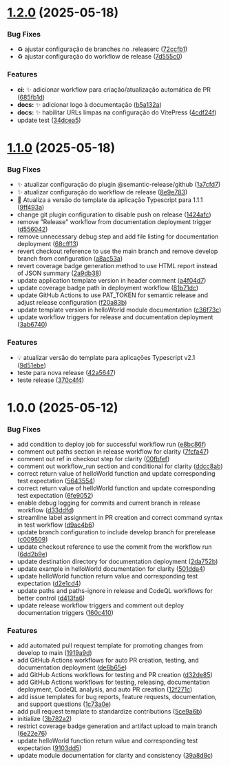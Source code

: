 # [1.2.0](https://github.com/heliomarpm/tsapp-template/compare/v1.1.0...v1.2.0) (2025-05-18)


### Bug Fixes

* :recycle: ajustar configuração de branches no .releaserc ([72ccfb1](https://github.com/heliomarpm/tsapp-template/commit/72ccfb19515d53ee8bdcb7d66dbf339d1797cb2b))
* :recycle: ajustar configuração do workflow de release ([7d555c0](https://github.com/heliomarpm/tsapp-template/commit/7d555c0a75c62dc6ea401c9c0d5135b5c2dfb18c))


### Features

* **ci:** :sparkles: adicionar workflow para criação/atualização automática de PR ([685fb1d](https://github.com/heliomarpm/tsapp-template/commit/685fb1d35b66bb2b471be437ecb0c22fd600d345))
* **docs:** :sparkles: adicionar logo à documentação ([b5a132a](https://github.com/heliomarpm/tsapp-template/commit/b5a132a3238477e5b4c7f9f1606bf56f10a356d0))
* **docs:** :sparkles: habilitar URLs limpas na configuração do VitePress ([4cdf24f](https://github.com/heliomarpm/tsapp-template/commit/4cdf24ff7509996e39e947008fd0c04309f6d68e))
* update test ([34dcea5](https://github.com/heliomarpm/tsapp-template/commit/34dcea53e942e7190451cc136c207212caf2748b))

# [1.1.0](https://github.com/heliomarpm/tsapp-template/compare/v1.0.0...v1.1.0) (2025-05-18)


### Bug Fixes

* :sparkles: atualizar configuração do plugin @semantic-release/github ([1a7cfd7](https://github.com/heliomarpm/tsapp-template/commit/1a7cfd7d58ddd1ab3a1c3f8b339fee5c305867ac))
* :sparkles: atualizar configuração do workflow de release ([8e9e783](https://github.com/heliomarpm/tsapp-template/commit/8e9e7833b4419e6f9912567b6727515628391cba))
* 📝 Atualiza a versão do template da aplicação Typescript para 1.1.1 ([9ff493a](https://github.com/heliomarpm/tsapp-template/commit/9ff493a6c0621ca9914f353211a2ab2806632fa3))
* change git plugin configuration to disable push on release ([1424afc](https://github.com/heliomarpm/tsapp-template/commit/1424afcd8a3b7e9de576ad47d75c9b5ed949cd90))
* remove "Release" workflow from documentation deployment trigger ([d556042](https://github.com/heliomarpm/tsapp-template/commit/d5560424779f67d09529352090717e90a5f20be5))
* remove unnecessary debug step and add file listing for documentation deployment ([68cff13](https://github.com/heliomarpm/tsapp-template/commit/68cff1344e28047f5a5b7f003de6c1ecb677094e))
* revert checkout reference to use the main branch and remove develop branch from configuration ([a8ac53a](https://github.com/heliomarpm/tsapp-template/commit/a8ac53a95e8cda71692cb1dec701766cefe7ad38))
* revert coverage badge generation method to use HTML report instead of JSON summary ([2a9db38](https://github.com/heliomarpm/tsapp-template/commit/2a9db383f0565338af291042957f3f0ab886fdd7))
* update application template version in header comment ([a4f04d7](https://github.com/heliomarpm/tsapp-template/commit/a4f04d7a12e7144504113f502a6da5f52a0d4c3c))
* update coverage badge path in deployment workflow ([81b71dc](https://github.com/heliomarpm/tsapp-template/commit/81b71dc602ff4853588cb74611b1a2954c2b5272))
* update GitHub Actions to use PAT_TOKEN for semantic release and adjust release configuration ([f20a83b](https://github.com/heliomarpm/tsapp-template/commit/f20a83bc5e8adff76c66c12ee2a5577b20c7411c))
* update template version in helloWorld module documentation ([c36f73c](https://github.com/heliomarpm/tsapp-template/commit/c36f73c76e2f3da8c2370e705d95a9024453e78a))
* update workflow triggers for release and documentation deployment ([3ab6740](https://github.com/heliomarpm/tsapp-template/commit/3ab674031628234bc5aae2f760ef0c86b10a7bb8))


### Features

* :bulb: atualizar versão do template para aplicações Typescript v2.1 ([9d51ebe](https://github.com/heliomarpm/tsapp-template/commit/9d51ebee7fd507af43bbfa6803f8944e1dcc14b8))
* teste para nova release ([42a5647](https://github.com/heliomarpm/tsapp-template/commit/42a56470def7151816d762f499d7da99ca5008a3))
* teste release ([370c4f4](https://github.com/heliomarpm/tsapp-template/commit/370c4f4bfb2f9dfe441b4ab913d3af5fe69fa287))

# 1.0.0 (2025-05-12)


### Bug Fixes

* add condition to deploy job for successful workflow run ([e8bc86f](https://github.com/heliomarpm/tsapp-template/commit/e8bc86f4cc6bd2e356504f10828ba5f68bb971ba))
* comment out paths section in release workflow for clarity ([7fcfa47](https://github.com/heliomarpm/tsapp-template/commit/7fcfa47f47495b85a07fec0b1206acc16786d9d7))
* comment out ref in checkout step for clarity ([00fbfef](https://github.com/heliomarpm/tsapp-template/commit/00fbfef979ca11f87dde480002fddb282575efbc))
* comment out workflow_run section and conditional for clarity ([ddcc8ab](https://github.com/heliomarpm/tsapp-template/commit/ddcc8ab0415f8356bbae2590bf6169ff2896b0e1))
* correct return value of helloWorld function and update corresponding test expectation ([5643554](https://github.com/heliomarpm/tsapp-template/commit/5643554f637fbedc8237ce1995cfd9575dac715e))
* correct return value of helloWorld function and update corresponding test expectation ([6fe9052](https://github.com/heliomarpm/tsapp-template/commit/6fe905275b0f5ad55c8d9ea63242242e0c388d35))
* enable debug logging for commits and current branch in release workflow ([d33ddfd](https://github.com/heliomarpm/tsapp-template/commit/d33ddfdbd9636c06434c1847e0822faf51261590))
* streamline label assignment in PR creation and correct command syntax in test workflow ([d9ac4b6](https://github.com/heliomarpm/tsapp-template/commit/d9ac4b682dc2e7f829071f6ab0711ed8597165cc))
* update branch configuration to include develop branch for prerelease ([c009509](https://github.com/heliomarpm/tsapp-template/commit/c009509885a958252bafd5db1310578bf4ad629b))
* update checkout reference to use the commit from the workflow run ([6dd2b9e](https://github.com/heliomarpm/tsapp-template/commit/6dd2b9e595cddeb4b848072d3e612de6b3bc2f90))
* update destination directory for documentation deployment ([2da752b](https://github.com/heliomarpm/tsapp-template/commit/2da752b3e14c09aba665f637ca4ba8415fe0321f))
* update example in helloWorld documentation for clarity ([501dda4](https://github.com/heliomarpm/tsapp-template/commit/501dda4e6fdc5f845993c58883396656e1478f1f))
* update helloWorld function return value and corresponding test expectation ([d2e1cd4](https://github.com/heliomarpm/tsapp-template/commit/d2e1cd435a9dbac4c68eb56ad438ddab911762e8))
* update paths and paths-ignore in release and CodeQL workflows for better control ([d413fa6](https://github.com/heliomarpm/tsapp-template/commit/d413fa60e104f2fb771c7f89ea123771a49a498d))
* update release workflow triggers and comment out deploy documentation triggers ([160c410](https://github.com/heliomarpm/tsapp-template/commit/160c4103c58d9dbaf5ea0e1f25e9cf7ad0b6a28c))


### Features

* add automated pull request template for promoting changes from develop to main ([1919a9d](https://github.com/heliomarpm/tsapp-template/commit/1919a9dbaf3ec6aacaeaa571f157c1f6331405ed))
* add GitHub Actions workflows for auto PR creation, testing, and documentation deployment ([de6b65e](https://github.com/heliomarpm/tsapp-template/commit/de6b65edce9d5483dfb150b447d4d011c0f21641))
* add GitHub Actions workflows for testing and PR creation ([d32de85](https://github.com/heliomarpm/tsapp-template/commit/d32de8578226bea645fb50f08f2f92c04f5a5b07))
* add GitHub Actions workflows for testing, releasing, documentation deployment, CodeQL analysis, and auto PR creation ([12f271c](https://github.com/heliomarpm/tsapp-template/commit/12f271c3b692596b48e38ffe1cb30559545ec8fd))
* add issue templates for bug reports, feature requests, documentation, and support questions ([1c73a0e](https://github.com/heliomarpm/tsapp-template/commit/1c73a0e88a0091bfb7a8d4a57f81f65ebe2b9c12))
* add pull request template to standardize contributions ([5ce9a6b](https://github.com/heliomarpm/tsapp-template/commit/5ce9a6bc17420bbb614b7a51db1eef70d2ab3d21))
* initialize ([3b782a2](https://github.com/heliomarpm/tsapp-template/commit/3b782a2ab6efa63d527fb772ef16a8ef7a9f3051))
* restrict coverage badge generation and artifact upload to main branch ([6e22e76](https://github.com/heliomarpm/tsapp-template/commit/6e22e763e9aa15cf6c47769048465516ee8181ca))
* update helloWorld function return value and corresponding test expectation ([9103dd5](https://github.com/heliomarpm/tsapp-template/commit/9103dd5a40ddfa958153c23cf9f835fe635340a5))
* update module documentation for clarity and consistency ([39a8d8c](https://github.com/heliomarpm/tsapp-template/commit/39a8d8cbc6697fa958c10b6414dec61d389b1f9a))
